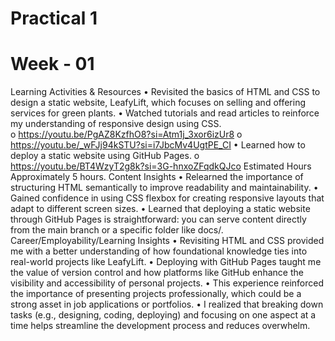 # Practical 1 
# Week - 01
 
Learning Activities & Resources 
• Revisited the basics of HTML and CSS to design a static website, LeafyLift, which 
focuses on selling and offering services for green plants. 
• Watched tutorials and read articles to reinforce my understanding of responsive design 
using CSS.  
o https://youtu.be/PgAZ8KzfhO8?si=Atm1j_3xor6izUr8 
o https://youtu.be/_wFJj94kSTU?si=i7JbcMv4UgtPE_CI 
• Learned how to deploy a static website using GitHub Pages. 
o https://youtu.be/BT4WzyT2g8k?si=3G-hnxoZFqdkQJco 
Estimated Hours 
Approximately 5 hours. 
Content Insights 
• Relearned the importance of structuring HTML semantically to improve readability and 
maintainability. 
• Gained confidence in using CSS flexbox for creating responsive layouts that adapt to 
different screen sizes. 
• Learned that deploying a static website through GitHub Pages is straightforward: you 
can serve content directly from the main branch or a specific folder like docs/. 
Career/Employability/Learning Insights 
• Revisiting HTML and CSS provided me with a better understanding of how foundational 
knowledge ties into real-world projects like LeafyLift. 
• Deploying with GitHub Pages taught me the value of version control and how platforms 
like GitHub enhance the visibility and accessibility of personal projects. 
• This experience reinforced the importance of presenting projects professionally, which 
could be a strong asset in job applications or portfolios. 
• I realized that breaking down tasks (e.g., designing, coding, deploying) and focusing on 
one aspect at a time helps streamline the development process and reduces 
overwhelm.
